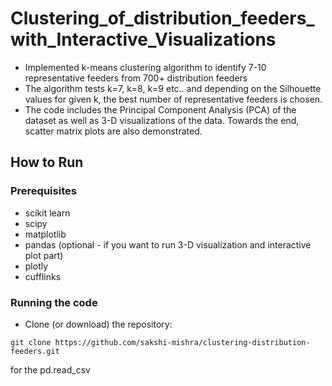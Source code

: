 # Clustering_of_distribution_feeders_with_Interactive_Visualizations

- Implemented k-means clustering algorithm to identify 7-10 representative feeders from 700+ distribution feeders
- The algorithm tests k=7, k=8, k=9 etc.. and depending on the Silhouette values for given k, the best number of representative feeders is chosen.
- The code includes the Principal Component Analysis (PCA) of the dataset as well as 3-D visualizations of the data. 
Towards the end, scatter matrix plots are also demonstrated. 

## How to Run
  ### Prerequisites 
  - scikit learn
  - scipy
  - matplotlib
  - pandas
  (optional - if you want to run 3-D visualization and interactive plot part)
  - plotly
  - cufflinks
  
  ### Running the code
  - Clone (or download) the repository: 
  
  `git clone https://github.com/sakshi-mishra/clustering-distribution-feeders.git`
  
  for the pd.read_csv
